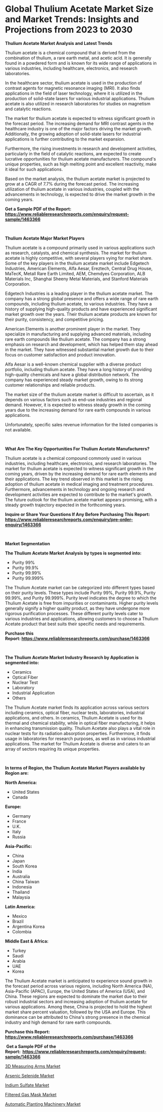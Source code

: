 <p><h1>Global Thulium Acetate Market Size and Market Trends: Insights and Projections from 2023 to 2030</h1></p><p><strong>Thulium Acetate Market Analysis and Latest Trends</strong></p>
<p><p>Thulium acetate is a chemical compound that is derived from the combination of thulium, a rare earth metal, and acetic acid. It is generally found in a powdered form and is known for its wide range of applications in various industries, including healthcare, electronics, and research laboratories.</p><p>In the healthcare sector, thulium acetate is used in the production of contrast agents for magnetic resonance imaging (MRI). It also finds applications in the field of laser technology, where it is utilized in the production of solid-state lasers for various industrial applications. Thulium acetate is also utilized in research laboratories for studies on magnetism and catalytic reactions.</p><p>The market for thulium acetate is expected to witness significant growth in the forecast period. The increasing demand for MRI contrast agents in the healthcare industry is one of the major factors driving the market growth. Additionally, the growing adoption of solid-state lasers for industrial applications is further contributing to the market expansion.</p><p>Furthermore, the rising investments in research and development activities, particularly in the field of catalytic reactions, are expected to create lucrative opportunities for thulium acetate manufacturers. The compound's unique properties, such as high melting point and excellent reactivity, make it ideal for such applications.</p><p>Based on the market analysis, the thulium acetate market is projected to grow at a CAGR of 7.7% during the forecast period. The increasing utilization of thulium acetate in various industries, coupled with the advancements in technology, is expected to drive the market growth in the coming years.</p></p>
<p><strong>Get a Sample PDF of the Report:&nbsp; <a href="https://www.reliableresearchreports.com/enquiry/request-sample/1463366">https://www.reliableresearchreports.com/enquiry/request-sample/1463366</a></strong></p>
<p>&nbsp;</p>
<p><strong>Thulium Acetate Major Market Players</strong></p>
<p><p>Thulium acetate is a compound primarily used in various applications such as research, catalysts, and chemical synthesis. The market for thulium acetate is highly competitive, with several players vying for market share. Some of the key players in the thulium acetate market include Edgetech Industries, American Elements, Alfa Aesar, Ereztech, Central Drug House, MaTecK, Metall Rare Earth Limited, AEM, Chemdyes Corporation, ALB Materials Inc, Shanghai Sheeny Metal Materials, and Stanford Materials Corporation.</p><p>Edgetech Industries is a leading player in the thulium acetate market. The company has a strong global presence and offers a wide range of rare earth compounds, including thulium acetate, to various industries. They have a history of supplying high-quality products and have experienced significant market growth over the years. Their thulium acetate products are known for their purity, consistency, and competitive pricing.</p><p>American Elements is another prominent player in the market. They specialize in manufacturing and supplying advanced materials, including rare earth compounds like thulium acetate. The company has a strong emphasis on research and development, which has helped them stay ahead in the market. They have witnessed substantial market growth due to their focus on customer satisfaction and product innovation.</p><p>Alfa Aesar is a well-known chemical supplier with a diverse product portfolio, including thulium acetate. They have a long history of providing high-quality chemicals and have a global distribution network. The company has experienced steady market growth, owing to its strong customer relationships and reliable products.</p><p>The market size of the thulium acetate market is difficult to ascertain, as it depends on various factors such as end-use industries and regional demand. However, it is expected to witness steady growth in the coming years due to the increasing demand for rare earth compounds in various applications.</p><p>Unfortunately, specific sales revenue information for the listed companies is not available.</p></p>
<p>&nbsp;</p>
<p><strong>What Are The Key Opportunities For Thulium Acetate Manufacturers?</strong></p>
<p><p>Thulium acetate is a chemical compound commonly used in various industries, including healthcare, electronics, and research laboratories. The market for thulium acetate is expected to witness significant growth in the coming years, driven by the increasing demand for rare earth elements and their applications. The key trend observed in this market is the rising adoption of thulium acetate in medical imaging and treatment procedures. Furthermore, advancements in technology and ongoing research and development activities are expected to contribute to the market's growth. The future outlook for the thulium acetate market appears promising, with a steady growth trajectory expected in the forthcoming years.</p></p>
<p><strong>Inquire or Share Your Questions If Any Before Purchasing This Report: <a href="https://www.reliableresearchreports.com/enquiry/pre-order-enquiry/1463366">https://www.reliableresearchreports.com/enquiry/pre-order-enquiry/1463366</a></strong></p>
<p>&nbsp;</p>
<p><strong>Market Segmentation</strong></p>
<p><strong>The Thulium Acetate Market Analysis by types is segmented into:</strong></p>
<p><ul><li>Purity 99%</li><li>Purity 99.9%</li><li>Purity 99.99%</li><li>Purity 99.999%</li></ul></p>
<p><p>The Thulium Acetate market can be categorized into different types based on their purity levels. These types include Purity 99%, Purity 99.9%, Purity 99.99%, and Purity 99.999%. Purity level indicates the degree to which the Thulium Acetate is free from impurities or contaminants. Higher purity levels generally signify a higher quality product, as they have undergone more rigorous purification processes. These different purity levels cater to various industries and applications, allowing customers to choose a Thulium Acetate product that best suits their specific needs and requirements.</p></p>
<p><strong>Purchase this Report:&nbsp;<a href="https://www.reliableresearchreports.com/purchase/1463366">https://www.reliableresearchreports.com/purchase/1463366</a></strong></p>
<p>&nbsp;</p>
<p><strong>The Thulium Acetate Market Industry Research by Application is segmented into:</strong></p>
<p><ul><li>Ceramics</li><li>Optical Fiber</li><li>Nuclear Test</li><li>Laboratory</li><li>Industrial Application</li><li>Others</li></ul></p>
<p><p>The Thulium Acetate market finds its application across various sectors including ceramics, optical fiber, nuclear tests, laboratories, industrial applications, and others. In ceramics, Thulium Acetate is used for its thermal and chemical stability, while in optical fiber manufacturing, it helps in enhancing transmission quality. Thulium Acetate also plays a vital role in nuclear tests for its radiation absorption properties. Furthermore, it finds usage in laboratories for research purposes, as well as in various industrial applications. The market for Thulium Acetate is diverse and caters to an array of sectors requiring its unique properties.</p></p>
<p>&nbsp;</p>
<p><strong>In terms of Region, the Thulium Acetate Market Players available by Region are:</strong></p>
<p>
    <p> <strong> North America: </strong>
        <ul>
            <li>United States</li>
            <li>Canada</li>
        </ul>
        </p> 
    <p> <strong> Europe: </strong>
        <ul>
            <li>Germany</li>
            <li>France</li>
            <li>U.K.</li>
            <li>Italy</li>
            <li>Russia</li>
        </ul>
        </p> 
    <p> <strong> Asia-Pacific: </strong>
        <ul>
            <li>China</li>
            <li>Japan</li>
            <li>South Korea</li>
            <li>India</li>
            <li>Australia</li>
            <li>China Taiwan</li>
            <li>Indonesia</li>
            <li>Thailand</li>
            <li>Malaysia</li>
        </ul>
        </p> 
    <p> <strong> Latin America: </strong>
        <ul>
            <li>Mexico</li>
            <li>Brazil</li>
            <li>Argentina Korea</li>
            <li>Colombia</li>
        </ul>
        </p> 
    <p> <strong> Middle East & Africa: </strong>
        <ul>
            <li>Turkey</li>
            <li>Saudi</li>
            <li>Arabia</li>
            <li>UAE</li>
            <li>Korea</li>
        </ul>
    </p>
    </p>
<p><p>The Thulium Acetate market is anticipated to experience sound growth in the forecast period across various regions, including North America (NA), Asia-Pacific (APAC), Europe, the United States of America (USA), and China. These regions are expected to dominate the market due to their robust industrial sectors and increasing adoption of thulium acetate for various applications. Among these, China is projected to hold the highest market share percent valuation, followed by the USA and Europe. This dominance can be attributed to China's strong presence in the chemical industry and high demand for rare earth compounds.</p></p>
<p><strong>Purchase this Report: <a href="https://www.reliableresearchreports.com/purchase/1463366">https://www.reliableresearchreports.com/purchase/1463366</a></strong></p>
<p>&nbsp;<strong>Get a Sample PDF of the Report:&nbsp;&nbsp;<a href="https://www.reliableresearchreports.com/enquiry/request-sample/1463366">https://www.reliableresearchreports.com/enquiry/request-sample/1463366</a></strong></p>
<p><strong></strong></p>
<p><p><a href="https://medium.com/@nicosmitham/3d-measuring-arms-market-research-report-its-history-and-forecast-2023-to-2030-d2a3cdef9ff9">3D Measuring Arms Market</a></p><p><a href="https://github.com/rahu1503/Market-Research-Report-List-1/blob/main/arsenic-selenide-market.md">Arsenic Selenide Market</a></p><p><a href="https://github.com/rahu1501/Market-Research-Report-List-1/blob/main/indium-sulfate-market.md">Indium Sulfate Market</a></p><p><a href="https://medium.com/@jasperkuhic2023/analyzing-filtered-gas-mask-market-global-industry-perspective-and-forecast-2023-to-2030-4f7de0952b73">Filtered Gas Mask Market</a></p><p><a href="https://medium.com/@pauladams6h/automatic-planting-machinery-market-size-market-outlook-and-market-forecast-2023-to-2030-2053180ccb39">Automatic Planting Machinery Market</a></p></p>